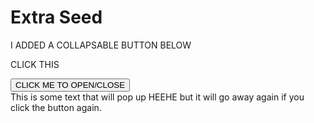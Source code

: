 <html>
    <head>
    <link rel="stylesheet" href="extra.css">
    </head>
    <body>
<div class="index-header">
    <h1>Extra Seed</h1>
    <p> I ADDED A COLLAPSABLE BUTTON BELOW </p>
</div>

<html lang="en">
<head>
  <title>Bootstrap Example</title>
  <meta charset="utf-8">
  <meta name="viewport" content="width=device-width, initial-scale=1">
  <link rel="stylesheet" href="https://maxcdn.bootstrapcdn.com/bootstrap/3.4.1/css/bootstrap.min.css">
  <script src="https://ajax.googleapis.com/ajax/libs/jquery/3.6.4/jquery.min.js"></script>
  <script src="https://maxcdn.bootstrapcdn.com/bootstrap/3.4.1/js/bootstrap.min.js"></script>
  <style>
  .carousel-inner > .item > img,
  .carousel-inner > .item > a > img {
    width: 70%;
    margin: auto;
  }
  </style>
</head>
<body>

<p> CLICK THIS </p>
<button data-toggle="collapse" data-target="#demo">CLICK ME TO OPEN/CLOSE</button>

<div id="demo" class="collapse">
This is some text that will pop up HEEHE but it will go away again if you click the button again.
</div>